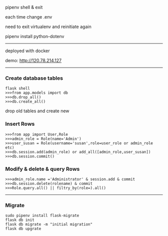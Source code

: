 pipenv shell & exit

each time change .env

need to exit virtualenv and reinitiate again

pipenv install python-dotenv

---------------------------------------------------
deployed with docker

demo: http://120.78.214.127

----------------------------------------------------
### Create database tables

```
flask shell
>>>from app.models import db
>>>db.drop_all() 
>>>db.create_all()
```

drop old tables and create new

### Insert Rows

```
>>>from app import User,Role
>>>admin_role = Role(name='Admin')
>>>user_susan = Role(username='susan',role=user_role or admin_role etc)
>>>db.session.add(admin_role) or add_all([admin_role,user_susan])
>>>db.session.commit()
```

### Modify & delete & query Rows

```
>>>admin_role.name ='Administrator' & session.add & commit
>>>db.session.delete(rolename) & commit
>>>Role.query.all() || filtry_by(role=).all()
```

-------------------------------------------------------------

### Migrate

```
sudo pipenv install flask-migrate
flask db init
flask db migrate -m "initial migration"
flask db upgrate
```
